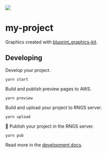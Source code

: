 ![](https://graphics.thomsonreuters.com/style-assets/images/logos/reuters-graphics-logo/svg/graphics-logo-color-dark.svg)

# my-project

Graphics created with [bluprint_graphics-kit](https://github.com/reuters-graphics/bluprint_graphics-kit).

## Developing

Develop your project.

```
yarn start
```

Build and publish preview pages to AWS.

```
yarn preview
```

Build and upload your project to RNGS server.

```
yarn upload
```

🍻 Publish your project in the RNGS server.

```
yarn pub
```

Read more in the [development docs](https://github.com/reuters-graphics/bluprint_graphics-kit/tree/master/docs/developers).
